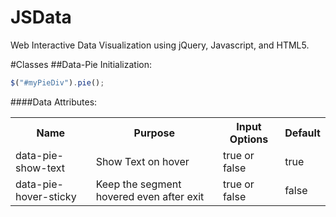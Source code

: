 JSData
======

Web Interactive Data Visualization using jQuery, Javascript, and HTML5.

#Classes
##Data-Pie
Initialization:
```javascript
$("#myPieDiv").pie();
```

####Data Attributes:
<table>
<tr>
<th>Name</th><th>Purpose</th><th>Input Options</th><th>Default</th>
</tr>

<tr>
<td>data-pie-show-text</td><td>Show Text on hover</td><td>true or false</td><td>true</td>
</tr>

<tr>
<td>data-pie-hover-sticky</td><td>Keep the segment hovered even after exit</td><td>true or false</td><td>false</td>
</tr>

</table>